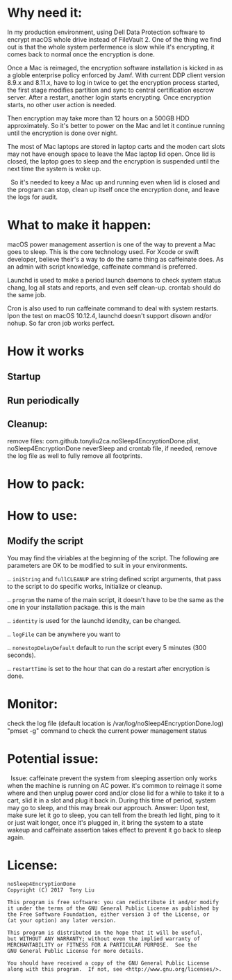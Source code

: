 Why need it:
============
   In my production environment, using Dell Data Protection software to encrypt macOS whole drive instead of FileVault 2. One of the thing we find out is that the whole system perfermence is slow while it's encrypting, it comes back to normal once the encryption is done.
   
   Once a Mac is reimaged, the encryption software installation is kicked in as a globle enterprise policy enforced by Jamf. With current DDP client version 8.9.x and 8.11.x, have to log in twice to get the encryption process started, the first stage modifies partition and sync to central certification escrow server. After a restart, another login starts encrypting. Once encryption starts, no other user action is needed.
   
   Then encryption may take more than 12 hours on a 500GB HDD approximately. So it's better to power on the Mac and let it continue running until the encryption is done over night.
   
   The most of Mac laptops are stored in laptop carts and the moden cart slots may not have enough space to leave the Mac laptop lid open. Once lid is closed, the laptop goes to sleep and the encryption is suspended until the next time the system is woke up.

   So it's needed to keey a Mac up and running even when lid is closed and the program can stop, clean up itself once the encryption done, and leave the logs for audit.

What to make it happen:
=====================
   macOS power management assertion is one of the way to prevent a Mac goes to sleep. This is the core technology used. For Xcode or swift developer, believe their's a way to do the same thing as caffeinate does. As an admin with script knowledge, caffeinate command is preferred.
  
  Launchd is used to make a period launch daemons to check system status chang, log all stats and reports, and even self clean-up. crontab should do the same job.
  
  Cron is also used to run caffeinate command to deal with system restarts. Ipon the test on macOS 10.12.4, launchd doesn't support disown and/or nohup. So far cron job works perfect.

How it works
============
Startup
-------

Run periodically
----------------

Cleanup:
--------
  remove files: com.github.tonyliu2ca.noSleep4EncryptionDone.plist, noSleep4EncryptionDone neverSleep and crontab file,
  if needed, remove the log file as well to fully remove all footprints.

How to pack:
===========

How to use:
===========
Modify the script
-----------------
You may find the viriables at the beginning of the script. The following are parameters are OK to be modified to suit in your environments.

.. `iniString` and `fullCLEANUP` are string defined script arguments, that pass to the script to do specific works, Initialize or cleanup.

.. `program` the name of the main script, it doesn't have to be the same as the one in your installation package. this is the main 

.. `identity` is used for the launchd idendity, can be changed.

.. `logFile` can be anywhere you want to

.. `nonestopDelayDefault` default to run the script every 5 minutes (300 seconds). 

.. `restartTime` is set to the hour that can do a restart after encryption is done.


Monitor:
========
  check the log file (default location is /var/log/noSleep4EncryptionDone.log)
  "pmset -g" command to check the current power management status


Potential issue:
================
   Issue: caffeinate prevent the system from sleeping assertion only works when the machine is running on AC power. it's common to reimage it some where and then unplug power cord and/or close lid for a while to take it to a cart, slid it in a slot and plug it back in. During this time of period, system may go to sleep, and this may break our approuch.
   Answer: Upon test, make sure let it go to sleep, you can tell from the breath led light, ping to it or just wait longer, once it's plugged in, it bring the system to a state wakeup and caffeinate assertion takes effect to prevent it go back to sleep again.


License:
========
    noSleep4EncryptionDone
    Copyright (C) 2017  Tony Liu

    This program is free software: you can redistribute it and/or modify
    it under the terms of the GNU General Public License as published by
    the Free Software Foundation, either version 3 of the License, or
    (at your option) any later version.

    This program is distributed in the hope that it will be useful,
    but WITHOUT ANY WARRANTY; without even the implied warranty of
    MERCHANTABILITY or FITNESS FOR A PARTICULAR PURPOSE.  See the
    GNU General Public License for more details.

    You should have received a copy of the GNU General Public License
    along with this program.  If not, see <http://www.gnu.org/licenses/>.
